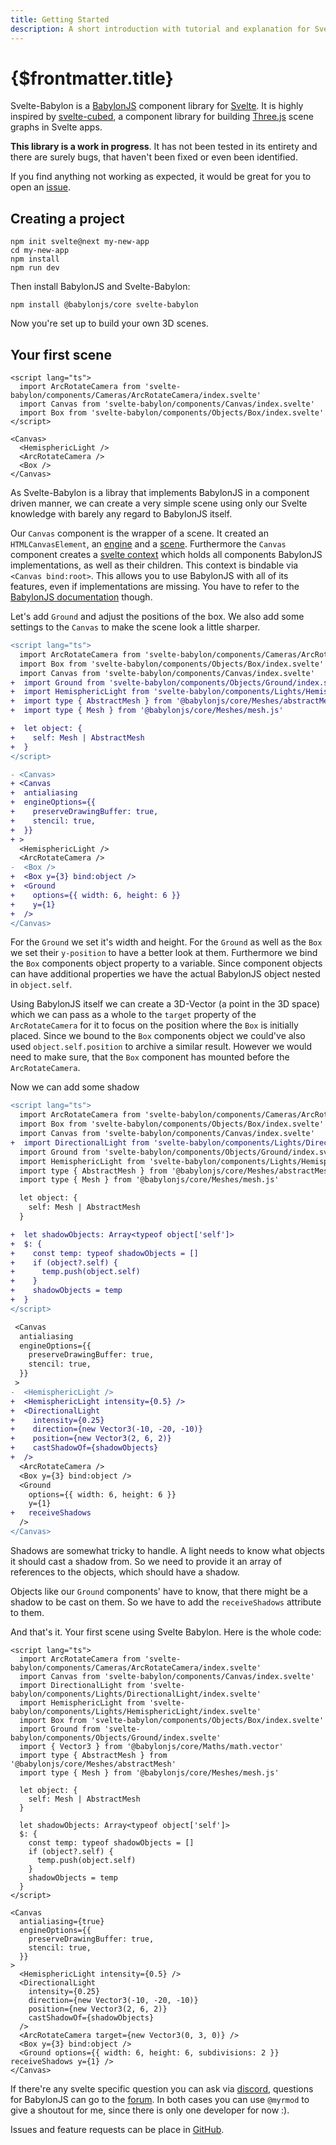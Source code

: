 ```yaml
---
title: Getting Started
description: A short introduction with tutorial and explanation for Svelte-Babylon.
---
```


<script>
  import BoxStory from 'svelte-babylon/components/Objects/Box/Box.story.svelte'
  import ExampleWrapper from '$routes/docs/_components/ExampleWrapper.svelte'
</script>

# {$frontmatter.title}

Svelte-Babylon is a [BabylonJS](https://www.babylonjs.com/) component library for [Svelte](https://svelte.dev/). It is highly inspired by [svelte-cubed](https://svelte-cubed.vercel.app/), a component library for building [Three.js](https://threejs.org/) scene graphs in Svelte apps.

**This library is a work in progress**. It has not been tested in its entirety and there are surely bugs, that haven't been fixed or even been identified.

If you find anything not working as expected, it would be great for you to open an [issue](https://github.com/Myrmod/svelte-babylon/issues).

## Creating a project

```:no-line-numbers
npm init svelte@next my-new-app
cd my-new-app
npm install
npm run dev
```

Then install BabylonJS and Svelte-Babylon:

```bash:no-line-numbers
npm install @babylonjs/core svelte-babylon
```

Now you're set up to build your own 3D scenes.

## Your first scene

```svelte
<script lang="ts">
  import ArcRotateCamera from 'svelte-babylon/components/Cameras/ArcRotateCamera/index.svelte'
  import Canvas from 'svelte-babylon/components/Canvas/index.svelte'
  import Box from 'svelte-babylon/components/Objects/Box/index.svelte'
</script>

<Canvas>
  <HemisphericLight />
  <ArcRotateCamera />
  <Box />
</Canvas>
```

As Svelte-Babylon is a libray that implements BabylonJS in a component driven manner, we can create a very simple scene using only our Svelte knowledge with barely any regard to BabylonJS itself.

Our `Canvas` component is the wrapper of a scene. It created an `HTMLCanvasElement`, an [engine](https://doc.babylonjs.com/typedoc/classes/babylon.engine) and a [scene](https://doc.babylonjs.com/typedoc/classes/babylon.scene).
Furthermore the `Canvas` component creates a [svelte context](https://svelte.dev/tutorial/context-api) which holds all components BabylonJS implementations, as well as their children.
This context is bindable via `<Canvas bind:root>`. This allows you to use BabylonJS with all of its features, even if implementations are missing. You have to refer to the [BabylonJS documentation](https://doc.babylonjs.com/) though.

Let's add `Ground` and adjust the positions of the box. We also add some settings to the `Canvas` to make the scene look a little sharper.

```diff
<script lang="ts">
  import ArcRotateCamera from 'svelte-babylon/components/Cameras/ArcRotateCamera/index.svelte'
  import Box from 'svelte-babylon/components/Objects/Box/index.svelte'
  import Canvas from 'svelte-babylon/components/Canvas/index.svelte'
+  import Ground from 'svelte-babylon/components/Objects/Ground/index.svelte'
+  import HemisphericLight from 'svelte-babylon/components/Lights/HemisphericLight/index.svelte'
+  import type { AbstractMesh } from '@babylonjs/core/Meshes/abstractMesh'
+  import type { Mesh } from '@babylonjs/core/Meshes/mesh.js'

+  let object: {
+    self: Mesh | AbstractMesh
+  }
</script>

- <Canvas>
+ <Canvas
+  antialiasing
+  engineOptions={{
+    preserveDrawingBuffer: true,
+    stencil: true,
+  }}
+ >
  <HemisphericLight />
  <ArcRotateCamera />
-  <Box />
+  <Box y={3} bind:object />
+  <Ground
+    options={{ width: 6, height: 6 }}
+    y={1}
+  />
</Canvas>
```

For the `Ground` we set it's width and height. For the `Ground` as well as the `Box` we set their `y-position` to have a better look at them.
Furthermore we bind the `Box` components object property to a variable. Since component objects can have additional properties we have the actual BabylonJS object nested in `object.self`.

Using BabylonJS itself we can create a 3D-Vector (a point in the 3D space) which we can pass as a whole to the `target` property of the `ArcRotateCamera` for it to focus on the position where the `Box` is initially placed. Since we bound to the `Box` components object we could've also used `object.self.position` to archive a similar result. However we would need to make sure, that the `Box` component has mounted before the `ArcRotateCamera`.

Now we can add some shadow

```diff
<script lang="ts">
  import ArcRotateCamera from 'svelte-babylon/components/Cameras/ArcRotateCamera/index.svelte'
  import Box from 'svelte-babylon/components/Objects/Box/index.svelte'
  import Canvas from 'svelte-babylon/components/Canvas/index.svelte'
+  import DirectionalLight from 'svelte-babylon/components/Lights/DirectionalLight/index.svelte'
  import Ground from 'svelte-babylon/components/Objects/Ground/index.svelte'
  import HemisphericLight from 'svelte-babylon/components/Lights/HemisphericLight/index.svelte'
  import type { AbstractMesh } from '@babylonjs/core/Meshes/abstractMesh'
  import type { Mesh } from '@babylonjs/core/Meshes/mesh.js'

  let object: {
    self: Mesh | AbstractMesh
  }

+  let shadowObjects: Array<typeof object['self']>
+  $: {
+    const temp: typeof shadowObjects = []
+    if (object?.self) {
+      temp.push(object.self)
+    }
+    shadowObjects = temp
+  }
</script>

 <Canvas
  antialiasing
  engineOptions={{
    preserveDrawingBuffer: true,
    stencil: true,
  }}
 >
-  <HemisphericLight />
+  <HemisphericLight intensity={0.5} />
+  <DirectionalLight
+    intensity={0.25}
+    direction={new Vector3(-10, -20, -10)}
+    position={new Vector3(2, 6, 2)}
+    castShadowOf={shadowObjects}
+  />
  <ArcRotateCamera />
  <Box y={3} bind:object />
  <Ground
    options={{ width: 6, height: 6 }}
    y={1}
+   receiveShadows
  />
</Canvas>
```

Shadows are somewhat tricky to handle. A light needs to know what objects it should cast a shadow from. So we need to provide it an array of references to the objects, which should have a shadow.

Objects like our `Ground` components' have to know, that there might be a shadow to be cast on them. So we have to add the `receiveShadows` attribute to them.

And that's it. Your first scene using Svelte Babylon. Here is the whole code:

```svelte
<script lang="ts">
  import ArcRotateCamera from 'svelte-babylon/components/Cameras/ArcRotateCamera/index.svelte'
  import Canvas from 'svelte-babylon/components/Canvas/index.svelte'
  import DirectionalLight from 'svelte-babylon/components/Lights/DirectionalLight/index.svelte'
  import HemisphericLight from 'svelte-babylon/components/Lights/HemisphericLight/index.svelte'
  import Box from 'svelte-babylon/components/Objects/Box/index.svelte'
  import Ground from 'svelte-babylon/components/Objects/Ground/index.svelte'
  import { Vector3 } from '@babylonjs/core/Maths/math.vector'
  import type { AbstractMesh } from '@babylonjs/core/Meshes/abstractMesh'
  import type { Mesh } from '@babylonjs/core/Meshes/mesh.js'

  let object: {
    self: Mesh | AbstractMesh
  }

  let shadowObjects: Array<typeof object['self']>
  $: {
    const temp: typeof shadowObjects = []
    if (object?.self) {
      temp.push(object.self)
    }
    shadowObjects = temp
  }
</script>

<Canvas
  antialiasing={true}
  engineOptions={{
    preserveDrawingBuffer: true,
    stencil: true,
  }}
>
  <HemisphericLight intensity={0.5} />
  <DirectionalLight
    intensity={0.25}
    direction={new Vector3(-10, -20, -10)}
    position={new Vector3(2, 6, 2)}
    castShadowOf={shadowObjects}
  />
  <ArcRotateCamera target={new Vector3(0, 3, 0)} />
  <Box y={3} bind:object />
  <Ground options={{ width: 6, height: 6, subdivisions: 2 }} receiveShadows y={1} />
</Canvas>
```

<ExampleWrapper text='See code in action'>
  <BoxStory />
</ExampleWrapper>

If there're any svelte specific question you can ask via [discord](https://discord.com/channels/457912077277855764/), questions for BabylonJS can go to the [forum](https://forum.babylonjs.com/).
In both cases you can use `@myrmod` to give a shoutout for me, since there is only one developer for now :).

Issues and feature requests can be place in [GitHub](https://github.com/Myrmod/svelte-babylon/issues).
